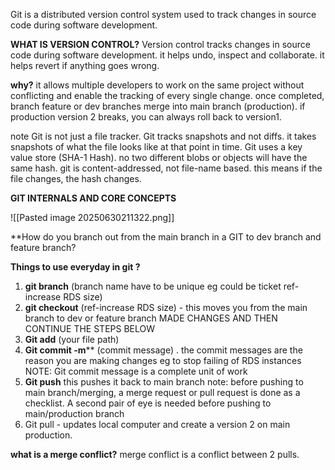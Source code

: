 Git is a distributed version control system used to track changes in source code during software development. 

**WHAT IS VERSION CONTROL?**
Version control tracks changes in source code during software development. it helps undo, inspect and collaborate. 
it helps revert if anything goes wrong. 

**why?**
it allows multiple developers to work on the same project without conflicting and enable the tracking of every single change.
once completed, branch feature or dev branches merge into main branch (production).
if production version 2 breaks, you can always roll back to version1.

note 
Git is not just a file tracker. Git tracks snapshots and not diffs. it takes snapshots of what the file looks like at that point in time. 
Git uses a key value store (SHA-1 Hash).
no two different blobs or objects will have the same hash.
git is content-addressed, not file-name based. this means if the file changes, the hash changes. 

**GIT INTERNALS AND CORE CONCEPTS** 


![[Pasted image 20250630211322.png]]




**How do you branch out from the main branch in a GIT to dev branch and feature branch?


**Things to use everyday in git ?**

1) **git branch** (branch name have to be unique eg could be ticket ref-increase RDS size)
2) **git checkout** (ref-increase RDS size) -  this moves you from the main branch to dev or feature branch 
MADE CHANGES AND THEN CONTINUE THE STEPS BELOW 
3) **Git add** (your file path)
4) **Git commit -m****  (commit message) . the commit messages are the reason you are making changes eg to stop failing of RDS instances   
NOTE: Git commit message is a complete unit of work 
5) **Git push** this pushes it back to main branch 
note: before pushing to main branch/merging, a merge request or pull request is done as a checklist. A second pair of eye is needed before pushing to main/production branch
6) Git pull -  updates local computer and create a version 2 on main production.

**what is a merge conflict?**
merge conflict is a conflict between 2 pulls. 

